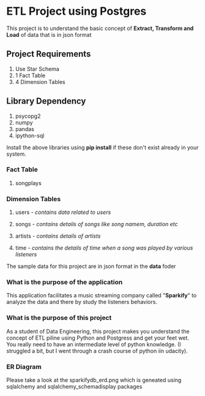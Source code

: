 # ETL Project using Postgres

This project is to understand the basic concept of  **Extract, Transform and Load** of data that is in json format

## Project Requirements ##

1. Use Star Schema
2. 1 Fact Table
3. 4 Dimension Tables

## Library Dependency
1. psycopg2
2. numpy
3. pandas
4. ipython-sql

Install the above libraries using **pip install** if these don't exist already in your system.


### Fact Table
1. songplays

### Dimension Tables
1. users - *contains data related to users*

2. songs - *contains details of songs like song namem, duration etc*

3. artists - *contains details of artists* 

4. time - *contains the details of time when a song was played by various listeners*


The sample data for this project are in json format in the **data** foder


### What is the purpose of the application

This application facilitates a music streaming company called "**Sparkify**" to analyze the data and there by study the listeners behaviors.


### What is the purpose of this project

As a student of Data Engineering, this project makes you understand the concept of ETL piline using Python and  Postgress and get your feet wet.  You really need to have an intermediate level of python knowledge.  (I struggled a bit, but I went through a crash course of python iin udacity). 

### ER Diagram
Please take a look at the sparkifydb_erd.png which is geneated using
sqlalchemy and sqlalchemy_schemadisplay packages

